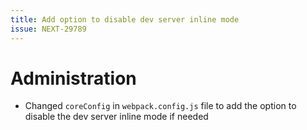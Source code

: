 ```yaml
---
title: Add option to disable dev server inline mode
issue: NEXT-29789
---
```

# Administration
* Changed `coreConfig` in `webpack.config.js` file to add the option to disable the dev server inline mode if needed
